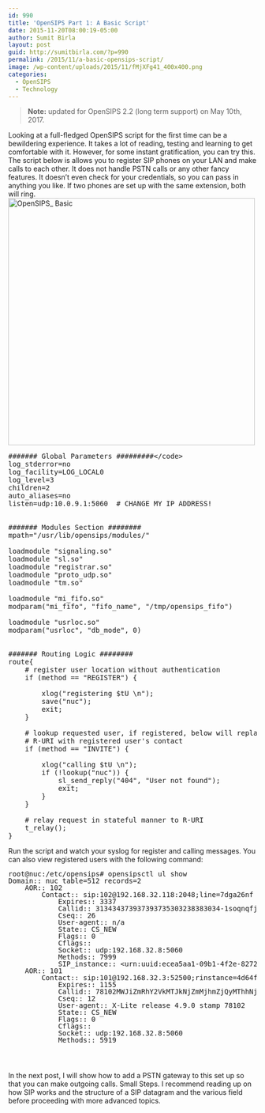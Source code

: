 ```yaml
---
id: 990
title: 'OpenSIPS Part 1: A Basic Script'
date: 2015-11-20T08:00:19-05:00
author: Sumit Birla
layout: post
guid: http://sumitbirla.com/?p=990
permalink: /2015/11/a-basic-opensips-script/
image: /wp-content/uploads/2015/11/fMjXFg41_400x400.png
categories:
  - OpenSIPS
  - Technology
---
```

> **Note:** updated for OpenSIPS 2.2 (long term support) on May 10th, 2017.

Looking at a full-fledged OpenSIPS script for the first time can be a bewildering experience. It takes a lot of reading, testing and learning to get comfortable with it. However, for some instant gratification, you can try this. The script below is allows you to register SIP phones on your LAN and make calls to each other. It does not handle PSTN calls or any other fancy features. It doesn&#8217;t even check for your credentials, so you can pass in anything you like. If two phones are set up with the same extension, both will ring.  
[<img src="http://sumit.tampahost.net/wp-content/uploads/2015/11/OpenSIPS_-Basic.png" alt="OpenSIPS_ Basic" width="500" class="aligncenter size-full wp-image-1027" srcset="https://sumitbirla.me/wp-content/uploads/2015/11/OpenSIPS_-Basic.png 678w, https://sumitbirla.me/wp-content/uploads/2015/11/OpenSIPS_-Basic-300x225.png 300w" sizes="(max-width: 678px) 100vw, 678px" />](http://sumit.tampahost.net/wp-content/uploads/2015/11/OpenSIPS_-Basic.png)

<pre class="brush: cpp; title: ; notranslate" title="">####### Global Parameters #########&lt;/code&gt;
log_stderror=no
log_facility=LOG_LOCAL0
log_level=3
children=2
auto_aliases=no
listen=udp:10.0.9.1:5060  # CHANGE MY IP ADDRESS!


####### Modules Section ########
mpath="/usr/lib/opensips/modules/"

loadmodule "signaling.so"
loadmodule "sl.so"
loadmodule "registrar.so"
loadmodule "proto_udp.so"
loadmodule "tm.so"

loadmodule "mi_fifo.so"
modparam("mi_fifo", "fifo_name", "/tmp/opensips_fifo")

loadmodule "usrloc.so"
modparam("usrloc", "db_mode", 0)


####### Routing Logic ########
route{
    # register user location without authentication
    if (method == "REGISTER") {

        xlog("registering $tU \n");
        save("nuc");
        exit;
    }

    # lookup requested user, if registered, below will replace 
    # R-URI with registered user's contact
    if (method == "INVITE") {

        xlog("calling $tU \n");
        if (!lookup("nuc")) {
            sl_send_reply("404", "User not found");
            exit;
        }
    }

    # relay request in stateful manner to R-URI
    t_relay();
}
</pre>

Run the script and watch your syslog for register and calling messages. You can also view registered users with the following command:

<pre style="font-size: 1.0em; line-height: 1.0em;">root@nuc:/etc/opensips# opensipsctl ul show
Domain:: nuc table=512 records=2
	AOR:: 102
		Contact:: sip:102@192.168.32.118:2048;line=7dga26nf Q=1
			Expires:: 3337
			Callid:: 313434373937393735303238383034-1soqnqfjhn95
			Cseq:: 26
			User-agent:: n/a
			State:: CS_NEW
			Flags:: 0
			Cflags::
			Socket:: udp:192.168.32.8:5060
			Methods:: 7999
			SIP_instance:: &lt;urn:uuid:ecea5aa1-09b1-4f2e-8272-0004134AAB2B>
	AOR:: 101
		Contact:: sip:101@192.168.32.3:52500;rinstance=4d64f6f35eb88aa6 Q=
			Expires:: 1155
			Callid:: 78102MWJiZmRhY2VkMTJkNjZmMjhmZjQyMThhNjZmYjIwMGU
			Cseq:: 12
			User-agent:: X-Lite release 4.9.0 stamp 78102
			State:: CS_NEW
			Flags:: 0
			Cflags::
			Socket:: udp:192.168.32.8:5060
			Methods:: 5919



</pre>

In the next post, I will show how to add a PSTN gateway to this set up so that you can make outgoing calls. Small Steps. I recommend reading up on how SIP works and the structure of a SIP datagram and the various field before proceeding with more advanced topics.